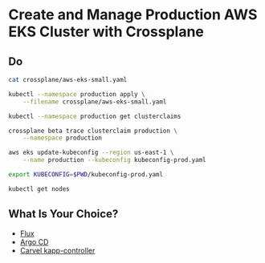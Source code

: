 # Create and Manage Production AWS EKS Cluster with Crossplane

## Do

```bash
cat crossplane/aws-eks-small.yaml

kubectl --namespace production apply \
    --filename crossplane/aws-eks-small.yaml

kubectl --namespace production get clusterclaims

crossplane beta trace clusterclaim production \
    --namespace production

aws eks update-kubeconfig --region us-east-1 \
    --name production --kubeconfig kubeconfig-prod.yaml

export KUBECONFIG=$PWD/kubeconfig-prod.yaml

kubectl get nodes
```

## What Is Your Choice?

* [Flux](../gitops/rejekts-paris-flux.md)
* [Argo CD](../gitops/rejekts-paris-argocd.md)
* [Carvel kapp-controller](../gitops/rejekts-paris-kapp.md)
